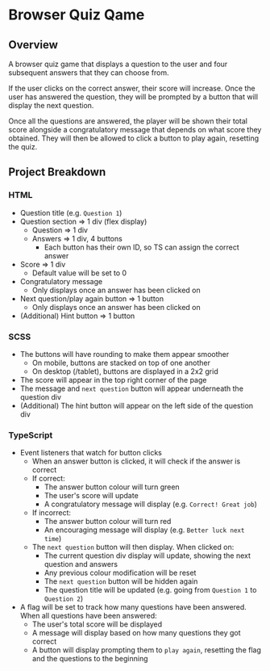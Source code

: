 # Browser Quiz Qame

## Overview

A browser quiz game that displays a question to the user and four subsequent answers that they can choose from.

If the user clicks on the correct answer, their score will increase. Once the user has answered the question, they will be prompted by a button that will display the next question.

Once all the questions are answered, the player will be shown their total score alongside a congratulatory message that depends on what score they obtained. They will then be allowed to click a button to play again, resetting the quiz.

## Project Breakdown

### HTML

-   Question title (e.g. `Question 1`)
-   Question section => 1 div (flex display)
    -   Question => 1 div
    -   Answers => 1 div, 4 buttons
        -   Each button has their own ID, so TS can assign the correct answer
-   Score => 1 div
    -   Default value will be set to 0
-   Congratulatory message
    -   Only displays once an answer has been clicked on
-   Next question/play again button => 1 button
    -   Only displays once an answer has been clicked on
-   (Additional) Hint button => 1 button

### SCSS

-   The buttons will have rounding to make them appear smoother
    -   On mobile, buttons are stacked on top of one another
    -   On desktop (/tablet), buttons are displayed in a 2x2 grid
-   The score will appear in the top right corner of the page
-   The message and `next question` button will appear underneath the question div
-   (Additional) The hint button will appear on the left side of the question div

### TypeScript

-   Event listeners that watch for button clicks
    -   When an answer button is clicked, it will check if the answer is correct
    -   If correct:
        -   The answer button colour will turn green
        -   The user's score will update
        -   A congratulatory message will display (e.g. `Correct! Great job`)
    -   If incorrect:
        -   The answer button colour will turn red
        -   An encouraging message will display (e.g. `Better luck next time`)
    -   The `next question` button will then display. When clicked on:
        -   The current question div display will update, showing the next question and answers
        -   Any previous colour modification will be reset
        -   The `next question` button will be hidden again
        -   The question title will be updated (e.g. going from `Question 1` to `Question 2`)
-   A flag will be set to track how many questions have been answered. When all questions have been answered:
    -   The user's total score will be displayed
    -   A message will display based on how many questions they got correct
    -   A button will display prompting them to `play again`, resetting the flag and the questions to the beginning

